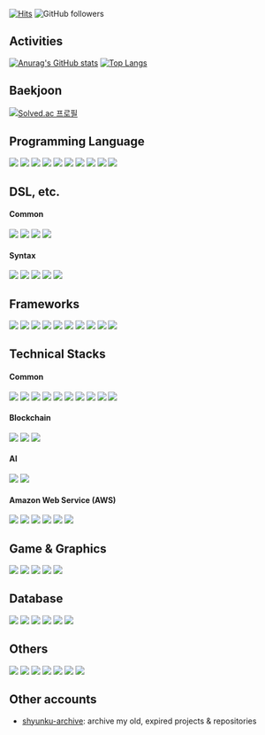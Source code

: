 [![Hits](https://hits.seeyoufarm.com/api/count/incr/badge.svg?url=https%3A%2F%2Fgithub.com%2Fshyunku&count_bg=%2300CD88&title_bg=%23555555&icon=codeforces.svg&icon_color=%23FFFFFF&title=view&edge_flat=false)](https://hits.seeyoufarm.com) ![GitHub followers](https://img.shields.io/github/followers/shyunku?style=social)

## Activities

[![Anurag's GitHub stats](https://github-readme-stats.vercel.app/api?username=shyunku&show_icons=true&theme=transparent)](https://github.com/anuraghazra/github-readme-stats)
[![Top Langs](https://github-readme-stats.vercel.app/api/top-langs/?username=shyunku&langs_count=10&layout=compact)](https://github.com/anuraghazra/github-readme-stats)

## Baekjoon

[![Solved.ac 프로필](https://mazassumnida.wtf/api/v2/generate_badge?boj=whdudgns412)](https://solved.ac/whdudgns412)

## Programming Language

<a href="/" target="_blank"><img src="https://img.shields.io/badge/Python-202340?style=for-the-badge&logo=Python&logoColor=3776AB"/></a>
<a href="/" target="_blank"><img src="https://img.shields.io/badge/C-202340?style=for-the-badge&logo=C&logoColor=A8B9CC"/></a>
<a href="/" target="_blank"><img src="https://img.shields.io/badge/C++-202340?style=for-the-badge&logo=C%2B%2B&logoColor=00599C"/></a>
<a href="/" target="_blank"><img src="https://img.shields.io/badge/C%23-202340?style=for-the-badge&logo=Csharp&logoColor=00599C"/></a>
<a href="/" target="_blank"><img src="https://img.shields.io/badge/Go-202340?style=for-the-badge&logo=Csharp&logoColor=00ADD8"/></a>
<a href="/" target="_blank"><img src="https://img.shields.io/badge/JAVA-202340?style=for-the-badge&logo=Java&logoColor=007396"/></a>
<a href="/" target="_blank"><img src="https://img.shields.io/badge/Javascript-202340?style=for-the-badge&logo=Csharp&logoColor=F7DF1E"/></a>
<a href="/" target="_blank"><img src="https://img.shields.io/badge/Typescript-202340?style=for-the-badge&logo=TypeScript&logoColor=3178C6"/></a>
<a href="/" target="_blank"><img src="https://img.shields.io/badge/PHP-202340?style=for-the-badge&logo=Csharp&logoColor=777BB4"/></a>
<a href="/" target="_blank"><img src="https://img.shields.io/badge/Solidity-202340?style=for-the-badge&logo=Solidity&logoColor=999999"/></a>

## DSL, etc.

#### Common

<a href="/" target="_blank"><img src="https://img.shields.io/badge/HTML5-202340?style=for-the-badge&logo=html5&logoColor=E34F26"/></a>
<a href="/" target="_blank"><img src="https://img.shields.io/badge/CSS3-202340?style=for-the-badge&logo=css3&logoColor=1572B6"/></a>
<a href="/" target="_blank"><img src="https://img.shields.io/badge/SASS-202340?style=for-the-badge&logo=Sass&logoColor=CC6699"/></a>
<a href="/" target="_blank"><img src="https://img.shields.io/badge/SVG-202340?style=for-the-badge&logo=SVG&logoColor=FFB13B"/></a>

#### Syntax

<a href="/" target="_blank"><img src="https://img.shields.io/badge/JSON-202340?style=for-the-badge&logo=Json&logoColor=ffffff"/></a>
<a href="/" target="_blank"><img src="https://img.shields.io/badge/.ENV-202340?style=for-the-badge&logo=.ENV&logoColor=ECD53F"/></a>
<a href="/" target="_blank"><img src="https://img.shields.io/badge/XAML-202340?style=for-the-badge&logo=XAML&logoColor=0C54C2"/></a>
<a href="/" target="_blank"><img src="https://img.shields.io/badge/Markdown-202340?style=for-the-badge&logo=Markdown&logoColor=ffffff"/></a>
<a href="/" target="_blank"><img src="https://img.shields.io/badge/KaTeX-202340?style=for-the-badge&logo=Katex&logoColor=FFFFFF"/></a>

## Frameworks

<a href="/" target="_blank"><img src="https://img.shields.io/badge/Electron-202340?style=for-the-badge&logo=Electron&logoColor=77a4aF"/></a>
<a href="/" target="_blank"><img src="https://img.shields.io/badge/Express-202340?style=for-the-badge&logo=Express&logoColor=ffffff"/></a>
<a href="/" target="_blank"><img src="https://img.shields.io/badge/jQuery-202340?style=for-the-badge&logo=jQuery&logoColor=0769AD"/></a>
<a href="/" target="_blank"><img src="https://img.shields.io/badge/React-202340?style=for-the-badge&logo=React&logoColor=61DAFB"/></a>
<a href="/" target="_blank"><img src="https://img.shields.io/badge/React Native-202340?style=for-the-badge&logo=React&logoColor=61DAFB"/></a>
<a href="/" target="_blank"><img src="https://img.shields.io/badge/Gin-202340?style=for-the-badge&logo=Gin&logoColor=ffffff"/></a>
<a href="/" target="_blank"><img src="https://img.shields.io/badge/Spring-202340?style=for-the-badge&logo=Spring&logoColor=6DB33F"/></a>
<a href="/" target="_blank"><img src="https://img.shields.io/badge/Spring Boot-202340?style=for-the-badge&logo=SpringBoot&logoColor=6DB33F"/></a>
<a href="/" target="_blank"><img src="https://img.shields.io/badge/Django-202340?style=for-the-badge&logo=Django&logoColor=296E60"/></a>
<a href="/" target="_blank"><img src="https://img.shields.io/badge/.NET-202340?style=for-the-badge&logo=.NET&logoColor=914Bf4"/></a>

## Technical Stacks

#### Common

<a href="/" target="_blank"><img src="https://img.shields.io/badge/Node.js-202340?style=for-the-badge&logo=Node.js&logoColor=339933"/></a>
<a href="/" target="_blank"><img src="https://img.shields.io/badge/Git-202340?style=for-the-badge&logo=Git&logoColor=F05032"/></a>
<a href="/" target="_blank"><img src="https://img.shields.io/badge/Docker-202340?style=for-the-badge&logo=Docker&logoColor=2496ED"/></a>
<a href="/" target="_blank"><img src="https://img.shields.io/badge/Webpack-202340?style=for-the-badge&logo=Webpack&logoColor=8DD6F9"/></a>
<a href="/" target="_blank"><img src="https://img.shields.io/badge/Elasticsearch-202340?style=for-the-badge&logo=Elasticsearch&logoColor=005571"/></a>
<a href="/" target="_blank"><img src="https://img.shields.io/badge/Logstash-202340?style=for-the-badge&logo=Logstash&logoColor=005571"/></a>
<a href="/" target="_blank"><img src="https://img.shields.io/badge/Kibana-202340?style=for-the-badge&logo=Kibana&logoColor=005571"/></a>
<a href="/" target="_blank"><img src="https://img.shields.io/badge/Kubernetes-202340?style=for-the-badge&logo=Kubernetes&logoColor=326CE5"/></a>
<a href="/" target="_blank"><img src="https://img.shields.io/badge/OpenSSL-202340?style=for-the-badge&logo=OpenSSL&logoColor=721412"/></a>
<a href="/" target="_blank"><img src="https://img.shields.io/badge/Apache Kafka-202340?style=for-the-badge&logo=ApacheKafka&logoColor=935F90"/></a>

#### Blockchain

<a href="/" target="_blank"><img src="https://img.shields.io/badge/Bitcoin-202340?style=for-the-badge&logo=Bitcoin&logoColor=F7931A"/></a>
<a href="/" target="_blank"><img src="https://img.shields.io/badge/Ethereum-202340?style=for-the-badge&logo=Ethereum&logoColor=7C7C7D"/></a>
<a href="/" target="_blank"><img src="https://img.shields.io/badge/Hyperledger-202340?style=for-the-badge&logo=Hyperledger&logoColor=9Fa1a4"/></a>

#### AI

<a href="/" target="_blank"><img src="https://img.shields.io/badge/Tensorflow-202340?style=for-the-badge&logo=Tensorflow&logoColor=FF6F00"/></a>
<a href="/" target="_blank"><img src="https://img.shields.io/badge/Keras-202340?style=for-the-badge&logo=Keras&logoColor=D00000"/></a>

#### Amazon Web Service (AWS)

<a href="/" target="_blank"><img src="https://img.shields.io/badge/AWS-202340?style=for-the-badge&logo=AmazonAWS&logoColor=FF9900"/></a>
<a href="/" target="_blank"><img src="https://img.shields.io/badge/EC2-202340?style=for-the-badge&logo=AmazonEc2&logoColor=FF9900"/></a>
<a href="/" target="_blank"><img src="https://img.shields.io/badge/S3-202340?style=for-the-badge&logo=AmazonS3&logoColor=1572B6"/></a>
<a href="/" target="_blank"><img src="https://img.shields.io/badge/ECS-202340?style=for-the-badge&logo=AmazonECS&logoColor=838F9E"/></a>
<a href="/" target="_blank"><img src="https://img.shields.io/badge/RDS-202340?style=for-the-badge&logo=AmazonRDS&logoColor=527FFF"/></a>
<a href="/" target="_blank"><img src="https://img.shields.io/badge/CloudWatch-202340?style=for-the-badge&logo=AmazonCloudWatch&logoColor=FF4F8B"/></a>

## Game & Graphics

<a href="/" target="_blank"><img src="https://img.shields.io/badge/Unity-202340?style=for-the-badge&logo=Unity&logoColor=FFFFFF"/></a>
<a href="/" target="_blank"><img src="https://img.shields.io/badge/Unreal Engine-202340?style=for-the-badge&logo=UnrealEngine&logoColor=ffffff"/></a>
<a href="/" target="_blank"><img src="https://img.shields.io/badge/WebGL-202340?style=for-the-badge&logo=WebGL&logoColor=990000"/></a>
<a href="/" target="_blank"><img src="https://img.shields.io/badge/AWT-202340?style=for-the-badge&logo=Awt&logoColor=990000"/></a>
<a href="/" target="_blank"><img src="https://img.shields.io/badge/Canvas2D-202340?style=for-the-badge&logo=Canvas2D&logoColor=ffffff"/></a>

## Database

<a href="/" target="_blank"><img src="https://img.shields.io/badge/SQLite-202340?style=for-the-badge&logo=SQLite&logoColor=306B87"/></a>
<a href="/" target="_blank"><img src="https://img.shields.io/badge/MySQL-202340?style=for-the-badge&logo=MySQL&logoColor=84A9f1"/></a>
<a href="/" target="_blank"><img src="https://img.shields.io/badge/MariaDB-202340?style=for-the-badge&logo=MariaDB&logoColor=90c5f5"/></a>
<a href="/" target="_blank"><img src="https://img.shields.io/badge/MongoDB-202340?style=for-the-badge&logo=MongoDB&logoColor=47A248"/></a>
<a href="/" target="_blank"><img src="https://img.shields.io/badge/Redis-202340?style=for-the-badge&logo=Redis&logoColor=DC382D"/></a>
<a href="/" target="_blank"><img src="https://img.shields.io/badge/Firebase-202340?style=for-the-badge&logo=Firebase&logoColor=FFCA28"/></a>

## Others

<a href="/" target="_blank"><img src="https://img.shields.io/badge/Apache-202340?style=for-the-badge&logo=Apache&logoColor=D22128"/></a>
<a href="/" target="_blank"><img src="https://img.shields.io/badge/Nginx-202340?style=for-the-badge&logo=Nginx&logoColor=009639"/></a>
<a href="/" target="_blank"><img src="https://img.shields.io/badge/Android-202340?style=for-the-badge&logo=Android&logoColor=3DDC84"/></a>
<a href="/" target="_blank"><img src="https://img.shields.io/badge/iOS-202340?style=for-the-badge&logo=iOS&logoColor=ffffff"/></a>
<a href="/" target="_blank"><img src="https://img.shields.io/badge/GNU Bash-202340?style=for-the-badge&logo=GNUBash&logoColor=4EAA25"/></a>
<a href="/" target="_blank"><img src="https://img.shields.io/badge/NPM-202340?style=for-the-badge&logo=NPM&logoColor=#CB3837"/></a>
<a href="/" target="_blank"><img src="https://img.shields.io/badge/Yarn-202340?style=for-the-badge&logo=Yarn&logoColor=2C8EBB"/></a>

## Other accounts

- [shyunku-archive](https://github.com/shyunku-archive): archive my old, expired projects & repositories
